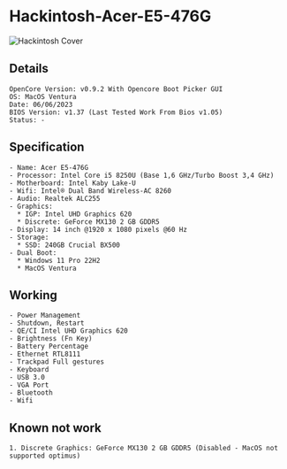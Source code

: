 # Hackintosh-Acer-E5-476G

![Hackintosh Cover](https://user-images.githubusercontent.com/30723613/56214257-bd0b5a00-6087-11e9-8fd4-b06ed47d5754.png)

## Details
```
OpenCore Version: v0.9.2 With Opencore Boot Picker GUI
OS: MacOS Ventura
Date: 06/06/2023
BIOS Version: v1.37 (Last Tested Work From Bios v1.05)
Status: -
```

## Specification
```
- Name: Acer E5-476G
- Processor: Intel Core i5 8250U (Base 1,6 GHz/Turbo Boost 3,4 GHz)
- Motherboard: Intel Kaby Lake-U
- Wifi: Intel® Dual Band Wireless-AC 8260
- Audio: Realtek ALC255
- Graphics: 
  * IGP: Intel UHD Graphics 620
  * Discrete: GeForce MX130 2 GB GDDR5
- Display: 14 inch @1920 x 1080 pixels @60 Hz
- Storage:
  * SSD: 240GB Crucial BX500  
- Dual Boot:
  * Windows 11 Pro 22H2
  * MacOS Ventura
```

## Working
```
- Power Management
- Shutdown, Restart
- QE/CI Intel UHD Graphics 620
- Brightness (Fn Key)
- Battery Percentage
- Ethernet RTL8111
- Trackpad Full gestures
- Keyboard
- USB 3.0
- VGA Port
- Bluetooth
- Wifi
```

## Known not work
```
1. Discrete Graphics: GeForce MX130 2 GB GDDR5 (Disabled - MacOS not supported optimus)
```
